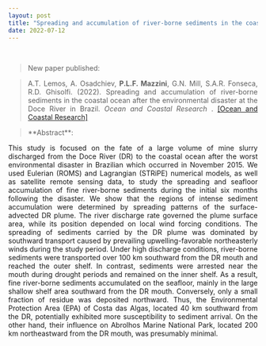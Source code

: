 ```yaml
---
layout: post
title: "Spreading and accumulation of river-borne sediments in the coastal ocean after the environmental disaster at the Doce River in Brazil (New paper published)"
date: 2022-07-12
---
```


<br>

<div style="text-align:justify" markdown="1">

> <p>New paper published:</p>

> A.T. Lemos, A. Osadchiev, <b>P.L.F. Mazzini</b>, G.N. Mill, S.A.R. Fonseca, R.D. Ghisolfi. (2022). Spreading and accumulation of river-borne sediments in the coastal ocean after the environmental disaster at the Doce River in Brazil. <i> Ocean and Coastal Research </i>. [[Ocean and Coastal Research]](http://doi.org/10.1590/2675-2824070.21097atl)

> <p>**Abstract**:
This study is focused on the fate of a large volume of mine slurry discharged from the Doce River (DR) to the coastal ocean after the worst environmental disaster in Brazilian which occurred in November 2015. We used Eulerian (ROMS) and Lagrangian (STRiPE) numerical models, as well as satellite remote sensing data, to study the spreading and seafloor accumulation of fine river-borne sediments during the initial six months following the disaster. We show that the regions of intense sediment accumulation were determined by spreading patterns of the surface-advected DR plume. The river discharge rate governed the plume surface area, while its position depended on local wind forcing conditions. The spreading of sediments carried by the DR plume was dominated by southward transport caused by prevailing upwelling-favorable northeasterly winds during the study period. Under high discharge conditions, river-borne sediments were transported over 100 km southward from the DR mouth and reached the outer shelf. In contrast, sediments were arrested near the mouth during drought periods and remained on the inner shelf. As a result, fine river-borne sediments accumulated on the seafloor, mainly in the large shallow shelf area southward from the DR mouth. Conversely, only a small fraction of residue was deposited northward. Thus, the Environmental Protection Area (EPA) of Costa das Algas, located 40 km southward from the DR, potentially exhibited more susceptibility to sediment arrival. On the other hand, their influence on Abrolhos Marine National Park, located 200 km northeastward from the DR mouth, was presumably minimal.

</div>
